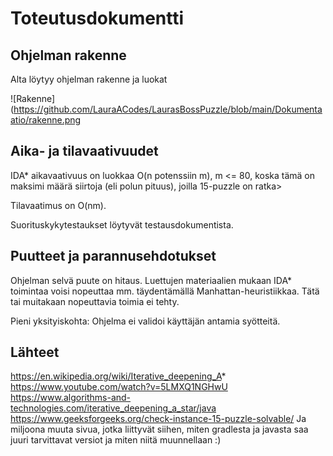 # Toteutusdokumentti

## Ohjelman rakenne

Alta löytyy ohjelman rakenne ja luokat

![Rakenne](https://github.com/LauraACodes/LaurasBossPuzzle/blob/main/Dokumentaatio/rakenne.png

## Aika- ja tilavaativuudet
IDA* aikavaativuus on luokkaa O(n potenssiin m), m <= 80, koska tämä on maksimi määrä siirtoja (eli polun pituus), joilla 15-puzzle on ratka>

Tilavaatimus on O(nm).

Suorituskykytestaukset löytyvät testausdokumentista. 

## Puutteet ja parannusehdotukset

Ohjelman selvä puute on hitaus. Luettujen materiaalien mukaan IDA* toimintaa voisi nopeuttaa mm. täydentämällä Manhattan-heuristiikkaa. Tätä tai muitakaan nopeuttavia toimia ei tehty.

Pieni yksityiskohta: Ohjelma ei validoi käyttäjän antamia syötteitä.

## Lähteet

https://en.wikipedia.org/wiki/Iterative_deepening_A*
https://www.youtube.com/watch?v=5LMXQ1NGHwU
https://www.algorithms-and-technologies.com/iterative_deepening_a_star/java
https://www.geeksforgeeks.org/check-instance-15-puzzle-solvable/
Ja miljoona muuta sivua, jotka liittyvät siihen, miten gradlesta ja javasta saa juuri tarvittavat versiot ja miten niitä muunnellaan :)

